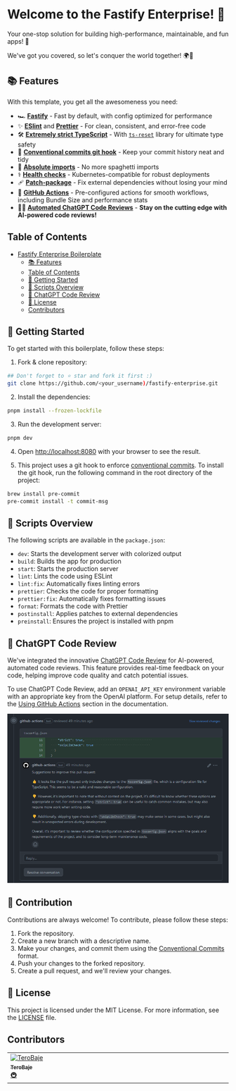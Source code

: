 # Welcome to the Fastify Enterprise! 🚀

Your one-stop solution for building high-performance, maintainable, and fun apps! 🌟

We've got you covered, so let's conquer the world together! 🌍💪

## 📚 Features

With this template, you get all the awesomeness you need:

- 🏎️ **[Fastify](https://fastify.dev/)** - Fast by default, with config optimized for performance
- ✨ **[ESlint](https://eslint.org/)** and **[Prettier](https://prettier.io/)** - For clean, consistent, and error-free code
- 🛠️ **[Extremely strict TypeScript](https://www.typescriptlang.org/)** - With [`ts-reset`](https://github.com/total-typescript/ts-reset) library for ultimate type safety
- 📝 **[Conventional commits git hook](https://www.conventionalcommits.org/)** - Keep your commit history neat and tidy
- 🎯 **[Absolute imports](https://nextjs.org/docs/advanced-features/module-path-aliases)** - No more spaghetti imports
- ⚕️ **[Health checks](https://kubernetes.io/docs/tasks/configure-pod-container/configure-liveness-readiness-startup-probes/)** - Kubernetes-compatible for robust deployments
- 🩹 **[Patch-package](https://www.npmjs.com/package/patch-package)** - Fix external dependencies without losing your mind
- 🚀 **[GitHub Actions](https://github.com/features/actions)** - Pre-configured actions for smooth workflows, including Bundle Size and performance stats
- 🤖🧠 **[Automated ChatGPT Code Reviews](https://openai.com/chatgpt)** - **Stay on the cutting edge with AI-powered code reviews!**

## Table of Contents

- [Fastify Enterprise Boilerplate](#fastify-enterprise)
  - [📚 Features](#-features)
  - [Table of Contents](#table-of-contents)
  - [🎯 Getting Started](#-getting-started)
  - [📃 Scripts Overview](#-scripts-overview)
  - [🤖 ChatGPT Code Review](#-chatgpt-code-review)
  - [📜 License](#-license)
  - [Contributors](#contributors)

## 🎯 Getting Started

To get started with this boilerplate, follow these steps:

1. Fork & clone repository:

```bash
## Don't forget to ⭐ star and fork it first :)
git clone https://github.com/<your_username)/fastify-enterprise.git
```

2. Install the dependencies:

```bash
pnpm install --frozen-lockfile
```

3. Run the development server:

```bash
pnpm dev
```

4. Open [http://localhost:8080](http://localhost:8080) with your browser to see the result.

5. This project uses a git hook to enforce [conventional commits](https://github.com/qoomon/git-conventional-commits). To install the git hook, run the following command in the root directory of the project:

```sh
brew install pre-commit
pre-commit install -t commit-msg
```

## 📃 Scripts Overview

The following scripts are available in the `package.json`:

- `dev`: Starts the development server with colorized output
- `build`: Builds the app for production
- `start`: Starts the production server
- `lint`: Lints the code using ESLint
- `lint:fix`: Automatically fixes linting errors
- `prettier`: Checks the code for proper formatting
- `prettier:fix`: Automatically fixes formatting issues
- `format`: Formats the code with Prettier
- `postinstall`: Applies patches to external dependencies
- `preinstall`: Ensures the project is installed with pnpm

## 🤖 ChatGPT Code Review

We've integrated the innovative [ChatGPT Code Review](https://github.com/anc95/ChatGPT-CodeReview) for AI-powered, automated code reviews. This feature provides real-time feedback on your code, helping improve code quality and catch potential issues.

To use ChatGPT Code Review, add an `OPENAI_API_KEY` environment variable with an appropriate key from the OpenAI platform. For setup details, refer to the [Using GitHub Actions](https://github.com/anc95/ChatGPT-CodeReview#using-github-actions) section in the documentation.

![image](https://raw.githubusercontent.com/TeroBaje/fastify-enterprise/main/docs/code-review.png)

## 🤝 Contribution

Contributions are always welcome! To contribute, please follow these steps:

1. Fork the repository.
2. Create a new branch with a descriptive name.
3. Make your changes, and commit them using the [Conventional Commits](https://www.conventionalcommits.org/) format.
4. Push your changes to the forked repository.
5. Create a pull request, and we'll review your changes.

## 📜 License

This project is licensed under the MIT License. For more information, see the [LICENSE](./LICENSE) file.

## Contributors

<table>
  <tbody>
    <tr>
      <td align="left" valign="top" width="14.28%"><a href="https://github.com/TeroBaje/"><img src="https://avatars.githubusercontent.com/u/144209102?s=48&v=4" width="100px;" alt="TeroBaje"/><br /><sub><b>TeroBaje</b></sub></a><br /><a href="#infra-jjablonski-it" title="Node project devlopment and web technologies">🚇</a></td>
    </tr>
  </tbody>
</table>

<!-- markdownlint-restore -->
<!-- prettier-ignore-end -->

<!-- ALL-CONTRIBUTORS-LIST:END -->
